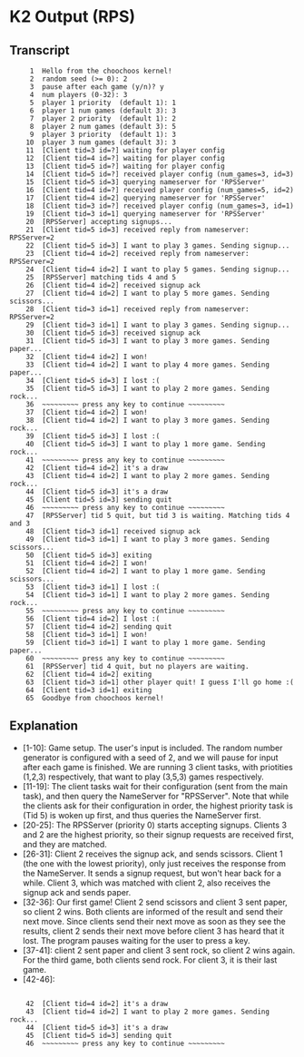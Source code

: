 # K2 Output (RPS)

## Transcript

```
     1	Hello from the choochoos kernel!
     2	random seed (>= 0): 2
     3	pause after each game (y/n)? y
     4	num players (0-32): 3
     5	player 1 priority  (default 1): 1
     6	player 1 num games (default 3): 3
     7	player 2 priority  (default 1): 2
     8	player 2 num games (default 3): 5
     9	player 3 priority  (default 1): 3
    10	player 3 num games (default 3): 3
    11	[Client tid=3 id=?] waiting for player config
    12	[Client tid=4 id=?] waiting for player config
    13	[Client tid=5 id=?] waiting for player config
    14	[Client tid=5 id=?] received player config (num_games=3, id=3)
    15	[Client tid=5 id=3] querying nameserver for 'RPSServer'
    16	[Client tid=4 id=?] received player config (num_games=5, id=2)
    17	[Client tid=4 id=2] querying nameserver for 'RPSServer'
    18	[Client tid=3 id=?] received player config (num_games=3, id=1)
    19	[Client tid=3 id=1] querying nameserver for 'RPSServer'
    20	[RPSServer] accepting signups...
    21	[Client tid=5 id=3] received reply from nameserver: RPSServer=2
    22	[Client tid=5 id=3] I want to play 3 games. Sending signup...
    23	[Client tid=4 id=2] received reply from nameserver: RPSServer=2
    24	[Client tid=4 id=2] I want to play 5 games. Sending signup...
    25	[RPSServer] matching tids 4 and 5
    26	[Client tid=4 id=2] received signup ack
    27	[Client tid=4 id=2] I want to play 5 more games. Sending scissors...
    28	[Client tid=3 id=1] received reply from nameserver: RPSServer=2
    29	[Client tid=3 id=1] I want to play 3 games. Sending signup...
    30	[Client tid=5 id=3] received signup ack
    31	[Client tid=5 id=3] I want to play 3 more games. Sending paper...
    32	[Client tid=4 id=2] I won!
    33	[Client tid=4 id=2] I want to play 4 more games. Sending paper...
    34	[Client tid=5 id=3] I lost :(
    35	[Client tid=5 id=3] I want to play 2 more games. Sending rock...
    36	~~~~~~~~~ press any key to continue ~~~~~~~~~
    37	[Client tid=4 id=2] I won!
    38	[Client tid=4 id=2] I want to play 3 more games. Sending rock...
    39	[Client tid=5 id=3] I lost :(
    40	[Client tid=5 id=3] I want to play 1 more game. Sending rock...
    41	~~~~~~~~~ press any key to continue ~~~~~~~~~
    42	[Client tid=4 id=2] it's a draw
    43	[Client tid=4 id=2] I want to play 2 more games. Sending rock...
    44	[Client tid=5 id=3] it's a draw
    45	[Client tid=5 id=3] sending quit
    46	~~~~~~~~~ press any key to continue ~~~~~~~~~
    47	[RPSServer] tid 5 quit, but tid 3 is waiting. Matching tids 4 and 3
    48	[Client tid=3 id=1] received signup ack
    49	[Client tid=3 id=1] I want to play 3 more games. Sending scissors...
    50	[Client tid=5 id=3] exiting
    51	[Client tid=4 id=2] I won!
    52	[Client tid=4 id=2] I want to play 1 more game. Sending scissors...
    53	[Client tid=3 id=1] I lost :(
    54	[Client tid=3 id=1] I want to play 2 more games. Sending rock...
    55	~~~~~~~~~ press any key to continue ~~~~~~~~~
    56	[Client tid=4 id=2] I lost :(
    57	[Client tid=4 id=2] sending quit
    58	[Client tid=3 id=1] I won!
    59	[Client tid=3 id=1] I want to play 1 more game. Sending paper...
    60	~~~~~~~~~ press any key to continue ~~~~~~~~~
    61	[RPSServer] tid 4 quit, but no players are waiting.
    62	[Client tid=4 id=2] exiting
    63	[Client tid=3 id=1] other player quit! I guess I'll go home :(
    64	[Client tid=3 id=1] exiting
    65	Goodbye from choochoos kernel!
```

## Explanation

- [1-10]: Game setup. The user's input is included. The random number generator is configured with a seed of 2, and we will pause for input after each game is finished.  We are running 3 client tasks, with priotities (1,2,3) respectively, that want to play (3,5,3) games respectively.
- [11-19]: The client tasks wait for their configuration (sent from the main task), and then query the NameServer for "RPSServer". Note that while the clients ask for their configuration in order, the highest priority task is (Tid 5) is woken up first, and thus queries the NameServer first.
- [20-25]: The RPSServer (priority 0) starts accepting signups. Clients 3 and 2 are the highest priority, so their signup requests are received first, and they are matched.
- [26-31]: Client 2 receives the signup ack, and sends scissors. Client 1 (the one with the lowest priority), only just receives the response from the NameServer. It sends a signup request, but won't hear back for a while. Client 3, which was matched with client 2, also receives the signup ack and sends paper.
- [32-36]: Our first game! Client 2 send scissors and client 3 sent paper, so client
2 wins. Both clients are informed of the result and send their next move. Since clients send their next move as soon as they see the results, client 2 sends their next move before client 3 has heard that it lost. The program pauses waiting for the user to press a key.
- [37-41]: client 2 sent paper and client 3 sent rock, so client 2 wins again. For the third game, both clients send rock. For client 3, it is their last game.
- [42-46]:

```

    42	[Client tid=4 id=2] it's a draw
    43	[Client tid=4 id=2] I want to play 2 more games. Sending rock...
    44	[Client tid=5 id=3] it's a draw
    45	[Client tid=5 id=3] sending quit
    46	~~~~~~~~~ press any key to continue ~~~~~~~~~
```
